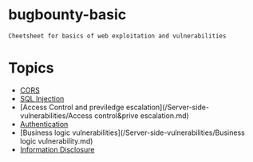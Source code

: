 # bugbounty-basic

```bash
Cheetsheet for basics of web exploitation and vulnerabilities 
```
# Topics
- [CORS](/Client-side-vulnerability/CORS-Cross-origin-resource-sharing.md)
- [SQL Injection](/Server-side-vulnerabilities/SQL-Injection.md)
- [Access Control and previledge escalation](/Server-side-vulnerabilities/Access control&prive escalation.md)
- [Authentication](/Server-side-vulnerabilities/Authentication.md)
- [Business logic vulnerabilities](/Server-side-vulnerabilities/Business logic vulnerability.md)
- [Information Disclosure](/Server-side-vulnerabilities/Information-Disclosure.md)
